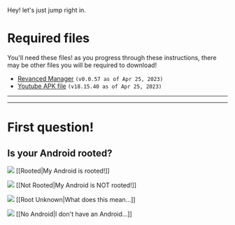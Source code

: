 Hey! let's just jump right in.

# Required files
You'll need these files!
as you progress through these instructions, there may be other files you will be required to download!

- [Revanced Manager](https://github.com/revanced/revanced-manager/releases/tag/v0.0.57) `(v0.0.57 as of Apr 25, 2023)`
- [Youtube APK file](https://www.apkmirror.com/wp-content/themes/APKMirror/download.php?id=4701623&key=0e84306bc5ac6062bf7fb134b7126e2c0320f126&forcebaseapk=true) `(v18.15.40 as of Apr 25, 2023)`


---


---

# First question!
## Is your Android rooted?

![](https://cdn.discordapp.com/attachments/803186540359450664/1100707666361323520/ezgif.com-resize_1.gif) [[Rooted|My Android is rooted!]]

![](https://cdn.discordapp.com/attachments/803186540359450664/1100707666361323520/ezgif.com-resize_1.gif) [[Not Rooted|My Android is NOT rooted!]]

![](https://cdn.discordapp.com/attachments/803186540359450664/1100707666361323520/ezgif.com-resize_1.gif) [[Root Unknown|What does this mean...]]

![](https://cdn.discordapp.com/attachments/803186540359450664/1100707666361323520/ezgif.com-resize_1.gif) [[No Android|I don't have an Android...]]
